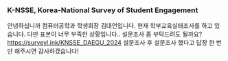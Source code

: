 ### K-NSSE, Korea-National Survey of Student Engagement

안녕하십니까 컴퓨터공학과 학생회장 김대언입니다.
현재 학부교육실태조사를 하고 있습니다.
다만 표본이 너무 부족한 상황입니다..
설문조사 좀 부탁드려도 될까요?
https://surveyl.ink/KNSSE_DAEGU_2024
설문조사 후 설문조사 했다고 답장 한 번만 해주시면 감사하겠습니다!